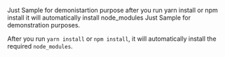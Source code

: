 Just Sample for demonistartion purpose
after you run yarn install or npm install it will automatically install node_modules
Just Sample for demonstration purposes.

After you run `yarn install` or `npm install`, it will automatically install the required `node_modules`.
